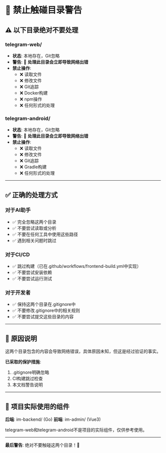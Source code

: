 # 🚨 禁止触碰目录警告

## ⚠️ 以下目录绝对不要处理

### telegram-web/
- **状态**: 本地存在，Git忽略
- **警告**: 🚫 **处理此目录会立即导致网络出错**
- **禁止操作**:
  - ❌ 读取文件
  - ❌ 修改文件
  - ❌ Git追踪
  - ❌ Docker构建
  - ❌ npm操作
  - ❌ 任何形式的处理

### telegram-android/
- **状态**: 本地存在，Git忽略
- **警告**: 🚫 **处理此目录会立即导致网络出错**
- **禁止操作**:
  - ❌ 读取文件
  - ❌ 修改文件
  - ❌ Git追踪
  - ❌ Gradle构建
  - ❌ 任何形式的处理

---

## ✅ 正确的处理方式

### 对于AI助手
- ✅ 完全忽略这两个目录
- ✅ 不要尝试读取或分析
- ✅ 不要在任何工具中使用这些路径
- ✅ 遇到相关问题时跳过

### 对于CI/CD
- ✅ 跳过构建（已在.github/workflows/frontend-build.yml中实现）
- ✅ 不要尝试安装依赖
- ✅ 不要尝试运行测试

### 对于开发者
- ✅ 保持这两个目录在.gitignore中
- ✅ 不要修改.gitignore中的相关规则
- ✅ 不要尝试提交这些目录的内容

---

## 📝 原因说明

这两个目录包含的内容会导致网络错误，具体原因未知，但这是经过验证的事实。

**已采取的保护措施**:
1. .gitignore明确忽略
2. CI构建跳过检查
3. 本文档警告说明

---

## 🎯 项目实际使用的组件

**后端**: im-backend/ (Go)
**前端**: im-admin/ (Vue3)

telegram-web和telegram-android不是项目的实际组件，仅供参考使用。

---

**最后警告**: 绝对不要触碰这两个目录！🚫

